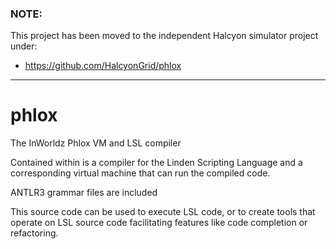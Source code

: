 ### NOTE:
This project has been moved to the independent Halcyon simulator project under:
* https://github.com/HalcyonGrid/phlox

---
# phlox
The InWorldz Phlox VM and LSL compiler

Contained within is a compiler for the Linden Scripting Language and a
corresponding virtual machine that can run the compiled code.

ANTLR3 grammar files are included

This source code can be used to execute LSL code, or to create tools
that operate on LSL source code facilitating features like code completion
or refactoring.
